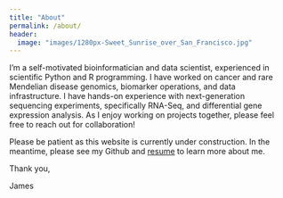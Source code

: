 ```yaml
---
title: "About"
permalink: /about/
header:
  image: "images/1280px-Sweet_Sunrise_over_San_Francisco.jpg"
---
```


I’m a self-motivated bioinformatician and data scientist, experienced in scientific Python and R programming. I have worked on cancer and rare Mendelian disease genomics, biomarker operations, and data infrastructure. I have hands-on experience with next-generation sequencing experiments, specifically RNA-Seq, and differential gene expression analysis. As I enjoy working on projects together, please feel free to reach out for collaboration! 

Please be patient as this website is currently under construction. In the meantime, please see my Github and [resume](<embed src="https://github.com/jsacco1/jsacco1.github.io/blob/master/James_Sacco_resume.pdf" type="application/pdf" width="100%" height="600px" />) to learn more about me.

Thank you,

James
